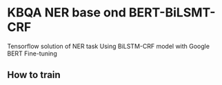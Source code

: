 # KBQA NER base ond BERT-BiLSMT-CRF
Tensorflow solution of NER task Using BiLSTM-CRF model with Google BERT Fine-tuning


## How to train
